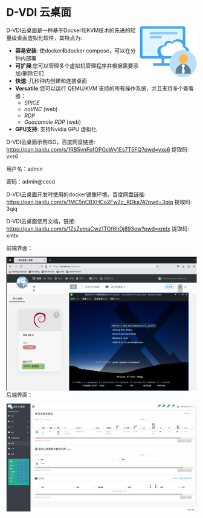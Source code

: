 # D-VDI 云桌面

<img align="right" src="frontend/src/assets/logo.svg" alt="CECD Logo" width="150px;">

 D-VDI云桌面是一种基于Docker和KVM技术的先进的轻量级桌面虚拟化软件，其特点为:

- **容易安装**: 使docker和docker compose，可以在分钟内部署
- **可扩展**:您可以管理多个虚拟机管理程序并根据需要添加/删除它们
- **快速**: 几秒钟内创建和连接桌面
- **Versatile**:您可以运行 QEMU/KVM 支持的所有操作系统，并且支持多个查看器：
  + *SPICE*
  + *noVNC* (web)
  + *RDP*
  + *Guacamole RDP* (web)
- **GPU支持**: 支持Nvidia GPU 虚拟化
  
D-VDI云桌面示例ISO，百度网盘链接: https://pan.baidu.com/s/1RB5vnFpfOPGcWy1Es7T5FQ?pwd=vxs6 提取码: vxs6 

用户名：admin

密码：admin@cecd

D-VDI云桌面开发时使用的docker镜像环境，百度网盘链接: https://pan.baidu.com/s/1MC5nCBXHCo2FwZc_RDka7A?pwd=3qiq 提取码: 3qiq 

D-VDI云桌面使用文档，链接: https://pan.baidu.com/s/1ZsZemaCwz1TOf6hDj893ew?pwd=xmtx 提取码: xmtx 

前端界面：

<img align="right" src="frontend/src/assets/CECD-VDI-1.png" alt="D-VDI" >

后端界面：

<img align="right" src="frontend/src/assets/CECD-VDI.png" alt="D-VDI" >
